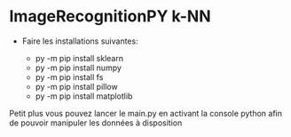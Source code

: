 # ImageRecognitionPY k-NN

* Faire les installations suivantes:

    - py -m pip install sklearn
    - py -m pip install numpy
    - py -m pip install fs
    - py -m pip install pillow
    - py -m pip install matplotlib
    

Petit plus vous pouvez lancer le main.py en activant la console python afin de pouvoir manipuler les données à disposition
